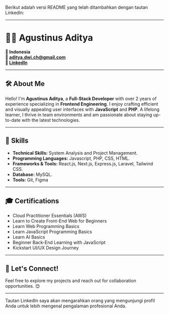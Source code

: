 Berikut adalah versi README yang telah ditambahkan dengan tautan LinkedIn:

---

# 👨‍💻 Agustinus Aditya

**📍 Indonesia**  
**📧 [aditya.dwi.ch@gmail.com](mailto:aditya.dwi.ch@gmail.com)**  
**🔗 [LinkedIn](https://www.linkedin.com/in/agustinusaditya)**  

---

## 🛠️ About Me
Hello! I'm **Agustinus Aditya**, a **Full-Stack Developer** with over 2 years of experience specializing in **Frontend Engineering**. I enjoy crafting efficient and visually appealing user interfaces with **JavaScript** and **PHP**. A lifelong learner, I thrive in team environments and am passionate about staying up-to-date with the latest technologies.

---

## 🔧 Skills
- **Technical Skills:** System Analysis and Project Management.
- **Programming Languages:** Javascript, PHP, CSS, HTML.
- **Frameworks & Tools:** React.js, Next.js, Express.js, Laravel, Tailwind CSS.  
- **Database:** MySQL.
- **Tools:** Git, Figma  

---

## 🎓 Certifications
- Cloud Practitioner Essentials (AWS)  
- Learn to Create Front-End Web for Beginners  
- Learn Web Programming Basics  
- Learn JavaScript Programming Basics  
- Learn AI Basics  
- Beginner Back-End Learning with JavaScript  
- Kickstart UI/UX Design Journey  

---

## 🌟 Let's Connect!
Feel free to explore my projects and reach out for collaboration opportunities. 😊

---

Tautan LinkedIn saya akan mengarahkan orang yang mengunjungi profil Anda untuk lebih mengenal pengalaman profesional Anda.
